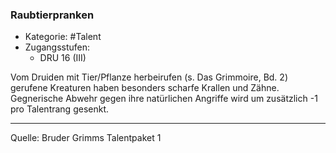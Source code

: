 ### Raubtierpranken

- Kategorie: #Talent
- Zugangsstufen:
  - DRU 16 (III)

Vom Druiden mit Tier/Pflanze herbeirufen (s. Das Grimmoire, Bd. 2) gerufene Kreaturen haben besonders scharfe Krallen und Zähne. Gegnerische Abwehr gegen ihre natürlichen Angriffe wird um zusätzlich -1 pro Talentrang gesenkt.

---

Quelle: Bruder Grimms Talentpaket 1
